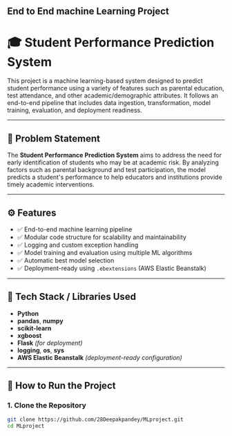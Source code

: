 ## End to End machine Learning  Project


# 🎓 Student Performance Prediction System

This project is a machine learning-based system designed to predict student performance using a variety of features such as parental education, test attendance, and other academic/demographic attributes. It follows an end-to-end pipeline that includes data ingestion, transformation, model training, evaluation, and deployment readiness.

---

## 📌 Problem Statement

The **Student Performance Prediction System** aims to address the need for early identification of students who may be at academic risk. By analyzing factors such as parental background and test participation, the model predicts a student's performance to help educators and institutions provide timely academic interventions.

---

## ⚙️ Features

- ✅ End-to-end machine learning pipeline  
- ✅ Modular code structure for scalability and maintainability  
- ✅ Logging and custom exception handling  
- ✅ Model training and evaluation using multiple ML algorithms  
- ✅ Automatic best model selection  
- ✅ Deployment-ready using `.ebextensions` (AWS Elastic Beanstalk)

---

## 🧰 Tech Stack / Libraries Used

- **Python**
- **pandas**, **numpy**
- **scikit-learn**
- **xgboost**
- **Flask** *(for deployment)*
- **logging**, **os**, **sys**
- **AWS Elastic Beanstalk** *(deployment-ready configuration)*

---

## 🚀 How to Run the Project

### 1. Clone the Repository

```bash
git clone https://github.com/28Deepakpandey/MLproject.git
cd MLproject
